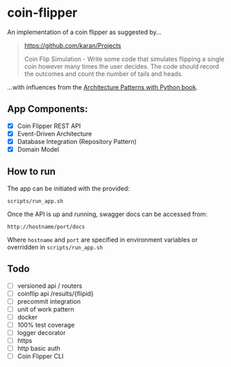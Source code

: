 # coin-flipper

An implementation of a coin flipper as suggested by...

>https://github.com/karan/Projects
>
> Coin Flip Simulation - Write some code that simulates flipping a single 
>coin however many times the user decides. The code should record the 
>outcomes and count the number of tails and heads.

...with influences from the [Architecture Patterns with Python book](https://www.cosmicpython.com/#buy_the_book). 

## App Components:

- [X] Coin Flipper REST API
- [X] Event-Driven Architecture
- [X] Database Integration (Repository Pattern)
- [X] Domain Model

## How to run

The app can be initiated with the provided:

```shell
scripts/run_app.sh
```

Once the API is up and running, swagger docs can be accessed
from:

`http://hostname/port/docs`

Where `hostname` and `port` are specified in environment variables
or overridden in `scripts/run_app.sh`


## Todo 

- [ ] versioned api / routers
- [ ] coinflip api /results/{flipid}
- [ ] precommit integration
- [ ] unit of work pattern
- [ ] docker
- [ ] 100% test coverage
- [ ] logger decorator
- [ ] https
- [ ] http basic auth
- [ ] Coin Flipper CLI
